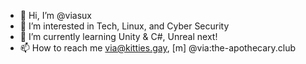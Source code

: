 - 👋 Hi, I’m @viasux
- 👀 I’m interested in Tech, Linux, and Cyber Security
- 🌱 I’m currently learning Unity & C#, Unreal next!
- 📫 How to reach me via@kitties.gay, [m] @via:the-apothecary.club

<!---
viasux/viasux is a ✨ special ✨ repository because its `README.md` (this file) appears on your GitHub profile.
You can click the Preview link to take a look at your changes.
--->
